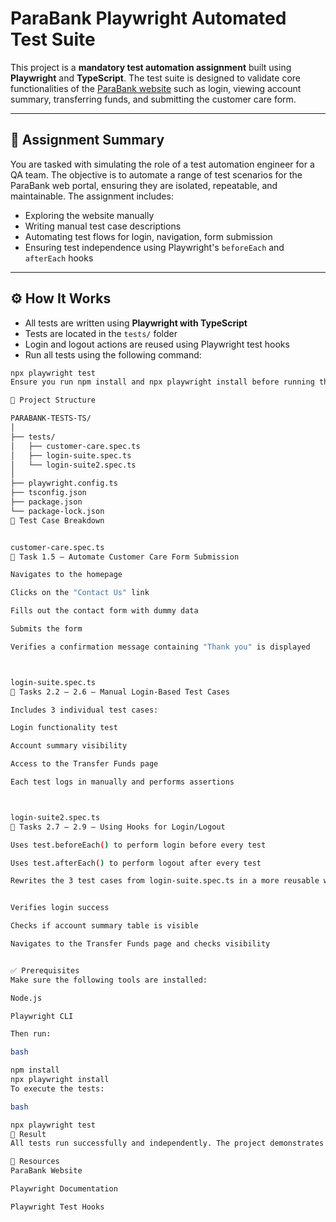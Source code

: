 # ParaBank Playwright Automated Test Suite

This project is a **mandatory test automation assignment** built using **Playwright** and **TypeScript**. The test suite is designed to validate core functionalities of the [ParaBank website](https://parabank.parasoft.com/parabank/index.htm) such as login, viewing account summary, transferring funds, and submitting the customer care form.

---

## 📌 Assignment Summary

You are tasked with simulating the role of a test automation engineer for a QA team. The objective is to automate a range of test scenarios for the ParaBank web portal, ensuring they are isolated, repeatable, and maintainable. The assignment includes:

- Exploring the website manually
- Writing manual test case descriptions
- Automating test flows for login, navigation, form submission
- Ensuring test independence using Playwright's `beforeEach` and `afterEach` hooks

---

## ⚙️ How It Works

- All tests are written using **Playwright with TypeScript**
- Tests are located in the `tests/` folder
- Login and logout actions are reused using Playwright test hooks
- Run all tests using the following command:

```bash
npx playwright test
Ensure you run npm install and npx playwright install before running the tests.

📁 Project Structure

PARABANK-TESTS-TS/
│
├── tests/
│   ├── customer-care.spec.ts
│   ├── login-suite.spec.ts
│   └── login-suite2.spec.ts
│
├── playwright.config.ts
├── tsconfig.json
├── package.json
└── package-lock.json
🧪 Test Case Breakdown


customer-care.spec.ts
📌 Task 1.5 – Automate Customer Care Form Submission

Navigates to the homepage

Clicks on the "Contact Us" link

Fills out the contact form with dummy data

Submits the form

Verifies a confirmation message containing "Thank you" is displayed



login-suite.spec.ts
📌 Tasks 2.2 – 2.6 – Manual Login-Based Test Cases

Includes 3 individual test cases:

Login functionality test

Account summary visibility

Access to the Transfer Funds page

Each test logs in manually and performs assertions



login-suite2.spec.ts
📌 Tasks 2.7 – 2.9 – Using Hooks for Login/Logout

Uses test.beforeEach() to perform login before every test

Uses test.afterEach() to perform logout after every test

Rewrites the 3 test cases from login-suite.spec.ts in a more reusable way:


Verifies login success

Checks if account summary table is visible

Navigates to the Transfer Funds page and checks visibility


✅ Prerequisites
Make sure the following tools are installed:

Node.js

Playwright CLI

Then run:

bash

npm install
npx playwright install
To execute the tests:

bash

npx playwright test
🎉 Result
All tests run successfully and independently. The project demonstrates how to write automated browser tests for a real-world banking website while applying good practices like test isolation and hook-based setup/teardown.

🔗 Resources
ParaBank Website

Playwright Documentation

Playwright Test Hooks
